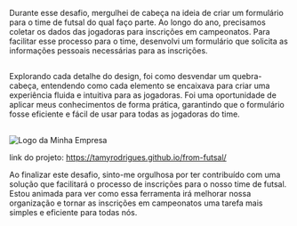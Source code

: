 Durante esse desafio, mergulhei de cabeça na ideia de criar um formulário para o time de futsal do qual faço parte.
Ao longo do ano, precisamos coletar os dados das jogadoras para inscrições em campeonatos. 
Para facilitar esse processo para o time, 
desenvolvi um formulário que solicita as informações pessoais necessárias para as inscrições.
##
Explorando cada detalhe do design, foi como desvendar um quebra-cabeça, 
entendendo como cada elemento se encaixava para criar uma experiência fluida e intuitiva para as jogadoras. 
Foi uma oportunidade de aplicar meus conhecimentos de forma prática, 
garantindo que o formulário fosse eficiente e fácil de usar para todas as jogadoras do time.
##
<img src="https://tenor.com/pt-BR/view/o-foco-e-esse-foco-focus-concentrate-no-distractions-gif-14523858.gif" alt="Logo da Minha Empresa">

link do projeto: https://tamyrodrigues.github.io/from-futsal/ 

Ao finalizar este desafio, sinto-me orgulhosa por ter contribuído com uma solução que facilitará o processo de inscrições para o nosso time de futsal. 
Estou animada para ver como essa ferramenta irá melhorar nossa organização e tornar as inscrições em campeonatos uma tarefa mais simples e eficiente para todas nós.
##

